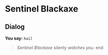 # Sentinel Blackaxe
## Dialog

**You say:** `hail`



>*Sentinel Blackaxe silenty watches you.*
end
